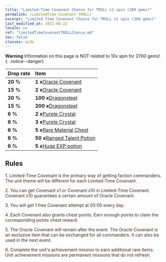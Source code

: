 ```yaml
---
title: "Limited-Time Covenant Chance for TROLL x1 spin (300 gems)"
permalink: /LimitedTime Covenant TROLL/
excerpt: "Limited-Time Covenant Chance for TROLL x1 spin (300 gems)"
last_modified_at: 2021-06-22
locale: en
ref: "limitedTimeCovenantTROLLChance.md"
toc: false
classes: wide
---
```


**Warning** Information on this page is NOT related to 10x spin for 2700 gems! 
{: .notice--danger}

  |   Drop rate    |      Item     | 
  |:---------------|:--------------| 
  | **20 %** | **1 x**[Oracle Covenant](/Items/con_816/) | 
  | **15 %** | **2 x**[Oracle Covenant](/Items/con_816/) | 
  | **20 %** | **100 x**[Dragonsteel](/Items/con_880/) | 
  | **15 %** | **200 x**[Dragonsteel](/Items/con_880/) | 
  | **6 %** | **2 x**[Purple Crystal](/Items/con_720/) | 
  | **6 %** | **3 x**[Purple Crystal](/Items/con_720/) | 
  | **6 %** | **5 x**[Rare Material Chest](/Items/con_757/) | 
  | **6 %** | **50 x**[Ranged Talent Potion](/Items/con_789/) | 
  | **6 %** | **5 x**[Huge EXP potion](/Items/con_703/) | 


## Rules

  <span style="color: #3c2a1e">1. Limited-Time Covenant is the primary way of getting faction commanders. The unit theme will be different for each Limited-Time Covenant.</span><br/>

  <span style="color: #3c2a1e">2. You can get Covenant x1 or Covenant x10 in Limited-Time Covenant. Covenant x10 guarantees a certain amount of Oracle Covenant.</span><br/>

  <span style="color: #3c2a1e">3. You will get 1 free Covenant attempt at 05:00 every day.</span><br/>

  <span style="color: #3c2a1e">4. Each Covenant also grants chest points. Earn enough points to claim the corresponding points chest reward.</span><br/>

  <span style="color: #3c2a1e">5. The Oracle Covenant will remain after the event. The Oracle Covenant is an exclusive item that can be exchanged for all commanders. It can also be used in the next event.</span><br/>

  <span style="color: #3c2a1e">6. Complete the unit's achievement mission to earn additional rare items. Unit achievement missions are permanent missions that do not refresh.</span><br/>


